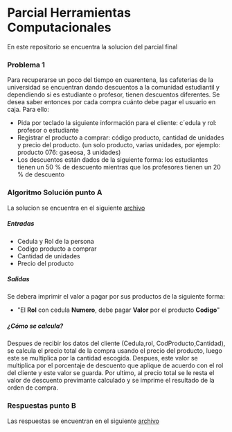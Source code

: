 # Parcial Herramientas Computacionales
En este repositorio se encuentra la solucion del parcial final

### Problema 1
Para recuperarse un poco del tiempo en cuarentena, las cafeterias de la universidad se encuentran dando descuentos a la comunidad estudiantil y dependiendo si es estudiante o profesor, tienen descuentos diferentes. Se desea saber entonces por cada compra cuánto debe pagar el usuario en caja. Para ello:
- Pida por teclado la siguiente información para el cliente: c´edula y rol: profesor o estudiante
- Registrar el producto a comprar: código producto, cantidad de unidades y precio del producto. (un solo producto, varias unidades, por ejemplo: producto 076: gaseosa, 3 unidades)
- Los descuentos están dados de la siguiente forma: los estudiantes tienen un 50 % de descuento mientras que los profesores tienen un 20 % de descuento



### Algoritmo Solución punto A
La solucion se encuentra en el siguiente [archivo](tienda.c)
##### Entradas
- Cedula y Rol de la persona
- Codigo producto a comprar
- Cantidad de unidades
- Precio del producto

##### Salidas
Se debera imprimir el valor a pagar por sus productos de la siguiente forma:
- "El **Rol** con cedula **Numero**, debe pagar **Valor** por el producto **Codigo**"

##### ¿Cómo se calcula?
Despues de recibir los datos del cliente (Cedula,rol, CodProducto,Cantidad), se calcula el precio total de la compra usando el precio del producto, luego este se multiplica por la cantidad escogida. Despues, este valor se multiplica por el porcentaje de descuento que aplique de acuerdo con el rol del cliente y este valor se guarda. Por ultimo, al precio total se le resta el valor de descuento previmante calculado y se imprime el resultado de la orden de compra.

### Respuestas punto B
Las respuestas se encuentran en el siguiente [archivo](Solucion_punto_b.txt)
